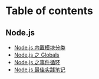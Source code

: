 # Table of contents

## Node.js

- [Node.js 内置模块分类](node/Node.js内置模块分类.md)
- [Node.js 之 Globals](node/Node.js之Globals.md)
- [Node.js 之事件循环](node/Node.js之事件循环.md)
- [Node.js 最佳实践笔记](node/《Node.js最佳实践》笔记.md)

